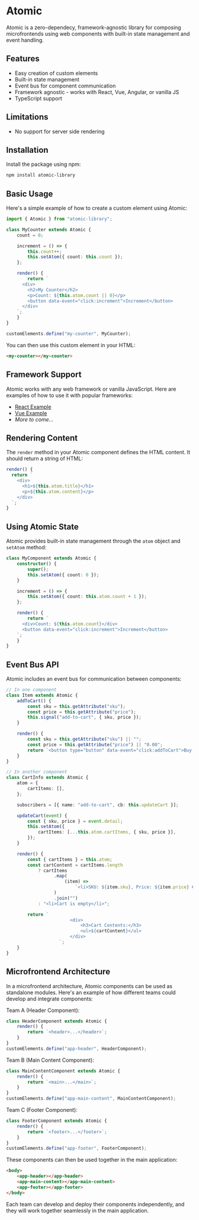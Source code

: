 # Atomic

Atomic is a zero-dependecy, framework-agnostic library for composing microfrontends using web components with built-in state management and event handling.

## Features

-   Easy creation of custom elements
-   Built-in state management
-   Event bus for component communication
-   Framework agnostic - works with React, Vue, Angular, or vanilla JS
-   TypeScript support

## Limitations

-   No support for server side rendering

## Installation

Install the package using npm:

```bash
npm install atomic-library
```

## Basic Usage

Here's a simple example of how to create a custom element using Atomic:

```typescript
import { Atomic } from "atomic-library";

class MyCounter extends Atomic {
    count = 0;

    increment = () => {
        this.count++;
        this.setAtom({ count: this.count });
    };

    render() {
        return `
      <div>
        <h2>My Counter</h2>
        <p>Count: ${this.atom.count || 0}</p>
        <button data-event="click:increment">Increment</button>
      </div>
    `;
    }
}

customElements.define("my-counter", MyCounter);
```

You can then use this custom element in your HTML:

```html
<my-counter></my-counter>
```

## Framework Support

Atomic works with any web framework or vanilla JavaScript. Here are examples of how to use it with popular frameworks:

-   [React Example](./examples/atomic-react-example)
-   [Vue Example](./examples/atomic-vue-example/)
-   _More to come..._

## Rendering Content

The `render` method in your Atomic component defines the HTML content. It should return a string of HTML:

```typescript
render() {
  return `
    <div>
      <h1>${this.atom.title}</h1>
      <p>${this.atom.content}</p>
    </div>
  `;
}
```

## Using Atomic State

Atomic provides built-in state management through the `atom` object and `setAtom` method:

```typescript
class MyComponent extends Atomic {
    constructor() {
        super();
        this.setAtom({ count: 0 });
    }

    increment = () => {
        this.setAtom({ count: this.atom.count + 1 });
    };

    render() {
        return `
      <div>Count: ${this.atom.count}</div>
      <button data-event="click:increment">Increment</button>
    `;
    }
}
```

## Event Bus API

Atomic includes an event bus for communication between components:

```typescript
// In one component
class Item extends Atomic {
    addToCart() {
        const sku = this.getAttribute("sku");
        const price = this.getAttribute("price");
        this.signal("add-to-cart", { sku, price });
    }

    render() {
        const sku = this.getAttribute("sku") || "";
        const price = this.getAttribute("price") || "0.00";
        return `<button type="button" data-event="click:addToCart">Buy for ${price} € (SKU: ${sku})</button>`;
    }
}

// In another component
class CartInfo extends Atomic {
    atom = {
        cartItems: [],
    };

    subscribers = [{ name: "add-to-cart", cb: this.updateCart }];

    updateCart(event) {
        const { sku, price } = event.detail;
        this.setAtom({
            cartItems: [...this.atom.cartItems, { sku, price }],
        });
    }

    render() {
        const { cartItems } = this.atom;
        const cartContent = cartItems.length
            ? cartItems
                  .map(
                      (item) =>
                          `<li>SKU: ${item.sku}, Price: ${item.price} €</li>`
                  )
                  .join("")
            : "<li>Cart is empty</li>";

        return `
                        <div>
                            <h3>Cart Contents:</h3>
                            <ul>${cartContent}</ul>
                        </div>
                    `;
    }
}
```

## Microfrontend Architecture

In a microfrontend architecture, Atomic components can be used as standalone modules. Here's an example of how different teams could develop and integrate components:

Team A (Header Component):

```typescript
class HeaderComponent extends Atomic {
    render() {
        return `<header>...</header>`;
    }
}
customElements.define("app-header", HeaderComponent);
```

Team B (Main Content Component):

```typescript
class MainContentComponent extends Atomic {
    render() {
        return `<main>...</main>`;
    }
}
customElements.define("app-main-content", MainContentComponent);
```

Team C (Footer Component):

```typescript
class FooterComponent extends Atomic {
    render() {
        return `<footer>...</footer>`;
    }
}
customElements.define("app-footer", FooterComponent);
```

These components can then be used together in the main application:

```html
<body>
    <app-header></app-header>
    <app-main-content></app-main-content>
    <app-footer></app-footer>
</body>
```

Each team can develop and deploy their components independently, and they will work together seamlessly in the main application.
